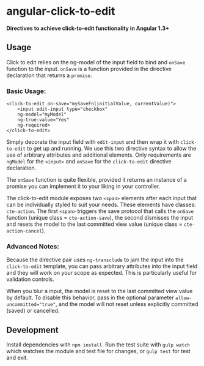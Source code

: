 # angular-click-to-edit

**Directives to achieve click-to-edit functionality in Angular 1.3+**

## Usage

Click to edit relies on the ng-model of the input field to bind
and `onSave` function to the input. `onSave` is a function provided
in the directive declaration that returns a `promise`.

### Basic Usage:

    <click-to-edit on-save="mySaveFn(initialValue, currentValue)">
        <input edit-input type="checkbox"
        ng-model="myModel"
        ng-true-value="Yes"
        ng-required>
    </click-to-edit>


Simply decorate the input field with `edit-input` and then wrap it
with `click-to-edit` to get up and running. We use this two directive
syntax to allow the use of arbitrary attributes and additional elements.
Only requirements are `ngModel` for the `<input>` and `onSave` for
the `click-to-edit` directive declaration.

The `onSave` function is quite flexible, provided it returns an instance
of a promise you can implement it to your liking in your controller.

The click-to-edit module exposes two `<span>` elements after each input that
can be individually styled to suit your needs. These elements have classes:
`cte-action`. The first `<span>` triggers the save protocol that calls the 
`onSave` function (unique class = `cte-action-save`), the second dismisses 
the input and resets the model to the last committed view value 
(unique class = `cte-action-cancel`).

### Advanced Notes:

Because the directive pair uses `ng-transclude` to jam the input into the
`click-to-edit` template, you can pass arbitrary attributes into the input
field and they will work on your scope as expected. This is particularly
useful for validation controls.

When you blur a input, the model is reset to the last committed view value
by default. To disable this behavior, pass in the optional parameter 
`allow-uncommitted="true"`, and the model will not reset unless explicitly 
committed (saved) or cancelled.

## Development

Install dependencies with `npm install`. Run the test suite with `gulp watch`
which watches the module and test file for changes, or `gulp test` for test
and exit.
